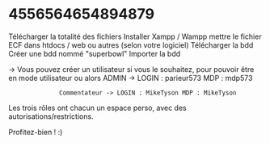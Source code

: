 # 4556564654894879

Télécharger la totalité des fichiers
Installer Xampp / Wampp
mettre le fichier ECF dans htdocs / web ou autres (selon votre logiciel)
Télécharger la bdd
Créer une bdd nommé "superbowl"
Importer la bdd

-> Vous pouvez créer un utilisateur si vous le souhaitez, pour pouvoir être en mode utilisateur
ou alors ADMIN -> LOGIN : parieur573  MDP : mdp573

                  Commentateur -> LOGIN : MikeTyson MDP : MikeTyson

Les trois rôles ont chacun un espace perso, avec des autorisations/restrictions. 

Profitez-bien ! :) 

